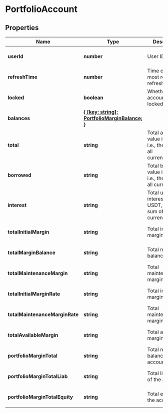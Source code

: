 # PortfolioAccount

## Properties

Name | Type | Description | Notes
------------ | ------------- | ------------- | -------------
**userId** | **number** | User ID | [optional] [default to undefined]
**refreshTime** | **number** | Time of the most recent refresh | [optional] [default to undefined]
**locked** | **boolean** | Whether account is locked | [optional] [default to undefined]
**balances** | [**{ [key: string]: PortfolioMarginBalance; }**](PortfolioMarginBalance.md) |  | [optional] [default to undefined]
**total** | **string** | Total account value in USDT, i.e., the sum of all currencies\&#39; | [optional] [default to undefined]
**borrowed** | **string** | Total borrowed value in USDT, i.e., the sum of all currencies | [optional] [default to undefined]
**interest** | **string** | Total unpaid interests in USDT, i.e., the sum of all currencies | [optional] [default to undefined]
**totalInitialMargin** | **string** | Total initial margin | [optional] [default to undefined]
**totalMarginBalance** | **string** | Total margin balance | [optional] [default to undefined]
**totalMaintenanceMargin** | **string** | Total maintenance margin | [optional] [default to undefined]
**totalInitialMarginRate** | **string** | Total initial margin rate | [optional] [default to undefined]
**totalMaintenanceMarginRate** | **string** | Total maintenance margin rate | [optional] [default to undefined]
**totalAvailableMargin** | **string** | Total available margin | [optional] [default to undefined]
**portfolioMarginTotal** | **string** | Total margin balance of the account | [optional] [default to undefined]
**portfolioMarginTotalLiab** | **string** | Total liabilities of the account | [optional] [default to undefined]
**portfolioMarginTotalEquity** | **string** | Total equity of the account | [optional] [default to undefined]

